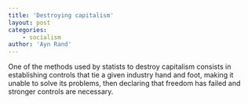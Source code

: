 ```yaml
---
title: 'Destroying capitalism'
layout: post
categories:
    - socialism
author: 'Ayn Rand'
---
```


One of the methods used by statists to destroy capitalism consists in establishing controls that tie a given industry hand and foot, making it unable to solve its problems, then declaring that freedom has failed and stronger controls are necessary.